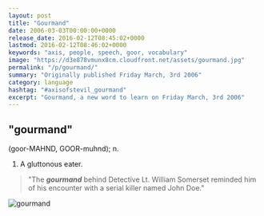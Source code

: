 ```yaml
---
layout: post
title: "Gourmand"
date: 2006-03-03T00:00:00+0000
release_date: 2016-02-12T08:45:02+0000
lastmod: 2016-02-12T08:46:02+0000
keywords: "axis, people, speech, goor, vocabulary"
image: "https://d3e878vmunx8cm.cloudfront.net/assets/gourmand.jpg"
permalink: "/p/gourmand/"
summary: "Originally published Friday March, 3rd 2006"
category: language
hashtag: "#axisofstevil_gourmand"
excerpt: "Gourmand, a new word to learn on Friday March, 3rd 2006"
---
```


[id_1]: https://d3e878vmunx8cm.cloudfront.net/assets/gourmand.jpg "gourmand"

## "gourmand" ##

(goor-MAHND, GOOR-muhnd); n.

1. A gluttonous eater.
 
> "The ***gourmand*** behind Detective Lt. William Somerset reminded him of his encounter with a serial killer named John Doe."

![gourmand][id_1]
